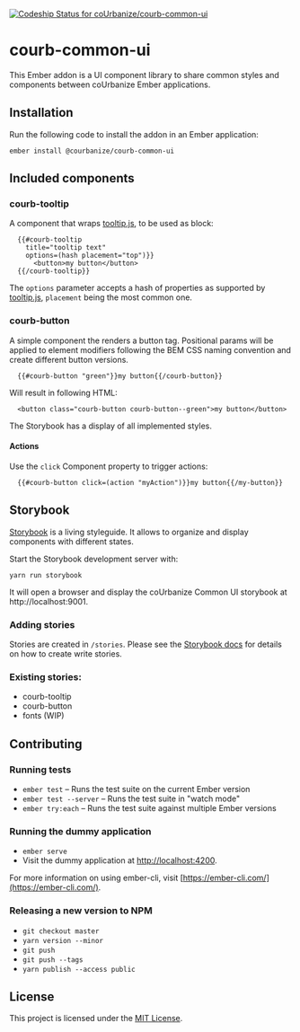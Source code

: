 [![Codeship Status for coUrbanize/courb-common-ui](https://app.codeship.com/projects/01c57250-0c6e-0137-a8ff-5a09a73be971/status?branch=master)](https://app.codeship.com/projects/326533)

# courb-common-ui

This Ember addon is a UI component library to share common styles and components between coUrbanize Ember applications.

## Installation

Run the following code to install the addon in an Ember application:

```
ember install @courbanize/courb-common-ui
```

## Included components

### courb-tooltip

A component that wraps [tooltip.js](https://popper.js.org/tooltip-documentation.html), to be used as block:

```
  {{#courb-tooltip
    title="tooltip text"
    options=(hash placement="top")}}
      <button>my button</button>
  {{/courb-tooltip}}
```

The `options` parameter accepts a hash of properties as supported by [tooltip.js](https://popper.js.org/tooltip-documentation.html), `placement` being the most common one.

### courb-button

A simple component the renders a button tag. Positional params will be applied to element modifiers following the BEM CSS naming convention and create different button versions.

```
  {{#courb-button "green"}}my button{{/courb-button}}
```

Will result in following HTML:

```
  <button class="courb-button courb-button--green">my button</button>
```

The Storybook has a display of all implemented styles.

#### Actions

Use the `click` Component property to trigger actions:

```
  {{#courb-button click=(action "myAction")}}my button{{/my-button}}
```

## Storybook

[Storybook](https://storybook.js.org) is a living styleguide. It allows to organize and display components with different states.

Start the Storybook development server with:

```
yarn run storybook
```

It will open a browser and display the coUrbanize Common UI storybook at http://localhost:9001.

### Adding stories

Stories are created in `/stories`. Please see the [Storybook docs](https://storybook.js.org/basics/writing-stories/) for details on how to create write stories.

### Existing stories:

- courb-tooltip
- courb-button
- fonts (WIP)

## Contributing

### Running tests

- `ember test` – Runs the test suite on the current Ember version
- `ember test --server` – Runs the test suite in "watch mode"
- `ember try:each` – Runs the test suite against multiple Ember versions

### Running the dummy application

- `ember serve`
- Visit the dummy application at [http://localhost:4200](http://localhost:4200).

For more information on using ember-cli, visit [https://ember-cli.com/](https://ember-cli.com/).

### Releasing a new version to NPM

- `git checkout master`
- `yarn version --minor`
- `git push`
- `git push --tags`
- `yarn publish --access public`

## License

This project is licensed under the [MIT License](LICENSE.md).

